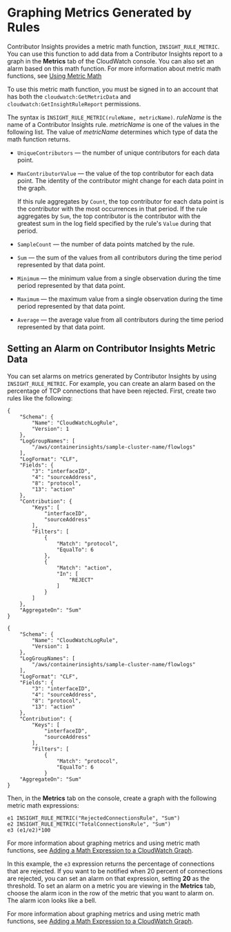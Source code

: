 # Graphing Metrics Generated by Rules<a name="ContributorInsights-GraphReportData"></a>

Contributor Insights provides a metric math function, `INSIGHT_RULE_METRIC`\. You can use this function to add data from a Contributor Insights report to a graph in the **Metrics** tab of the CloudWatch console\. You can also set an alarm based on this math function\. For more information about metric math functions, see [Using Metric Math](using-metric-math.md)

To use this metric math function, you must be signed in to an account that has both the `cloudwatch:GetMetricData` and `cloudwatch:GetInsightRuleReport` permissions\.



The syntax is `INSIGHT_RULE_METRIC(ruleName, metricName)`\. *ruleName* is the name of a Contributor Insights rule\. *metricName* is one of the values in the following list\. The value of *metricName* determines which type of data the math function returns\.
+ `UniqueContributors` — the number of unique contributors for each data point\.
+ `MaxContributorValue` — the value of the top contributor for each data point\. The identity of the contributor might change for each data point in the graph\.

  If this rule aggregates by `Count`, the top contributor for each data point is the contributor with the most occurrences in that period\. If the rule aggregates by `Sum`, the top contributor is the contributor with the greatest sum in the log field specified by the rule's `Value` during that period\.
+ `SampleCount` — the number of data points matched by the rule\.
+ `Sum` — the sum of the values from all contributors during the time period represented by that data point\.
+ `Minimum` — the minimum value from a single observation during the time period represented by that data point\.
+ `Maximum` — the maximum value from a single observation during the time period represented by that data point\.
+ `Average` — the average value from all contributors during the time period represented by that data point\.

## Setting an Alarm on Contributor Insights Metric Data<a name="ContributorInsights-GraphReportData-Alarm"></a>

You can set alarms on metrics generated by Contributor Insights by using `INSIGHT_RULE_METRIC`\. For example, you can create an alarm based on the percentage of TCP connections that have been rejected\. First, create two rules like the following:

```
{
    "Schema": {
        "Name": "CloudWatchLogRule",
        "Version": 1
    },
    "LogGroupNames": [
        "/aws/containerinsights/sample-cluster-name/flowlogs"
    ],
    "LogFormat": "CLF",
    "Fields": {
        "3": "interfaceID",
        "4": "sourceAddress",
        "8": "protocol",
        "13": "action"
    },
    "Contribution": {
        "Keys": [
            "interfaceID",
            "sourceAddress"
        ],
        "Filters": [
            {
                "Match": "protocol",
                "EqualTo": 6
            },
            {
                "Match": "action",
                "In": [
                    "REJECT"
                ]
            }
        ]
    },
    "AggregateOn": "Sum"
}
```

```
{
    "Schema": {
        "Name": "CloudWatchLogRule",
        "Version": 1
    },
    "LogGroupNames": [
        "/aws/containerinsights/sample-cluster-name/flowlogs"
    ],
    "LogFormat": "CLF",
    "Fields": {
        "3": "interfaceID",
        "4": "sourceAddress",
        "8": "protocol",
        "13": "action"
    },
    "Contribution": {
        "Keys": [
            "interfaceID",
            "sourceAddress"
        ],
        "Filters": [
            {
                "Match": "protocol",
                "EqualTo": 6
            }
    "AggregateOn": "Sum"
}
```

Then, in the **Metrics** tab on the console, create a graph with the following metric math expressions:

```
e1 INSIGHT_RULE_METRIC("RejectedConnectionsRule", "Sum")
e2 INSIGHT_RULE_METRIC("TotalConnectionsRule", "Sum")
e3 (e1/e2)*100
```

For more information about graphing metrics and using metric math functions, see [Adding a Math Expression to a CloudWatch Graph](using-metric-math.md#adding-metrics-expression-console)\.

In this example, the `e3` expression returns the percentage of connections that are rejected\. If you want to be notified when 20 percent of connections are rejected, you can set an alarm on that expression, setting **20** as the threshold\. To set an alarm on a metric you are viewing in the **Metrics** tab, choose the alarm icon in the row of the metric that you want to alarm on\. The alarm icon looks like a bell\.

For more information about graphing metrics and using metric math functions, see [Adding a Math Expression to a CloudWatch Graph](using-metric-math.md#adding-metrics-expression-console)\.
